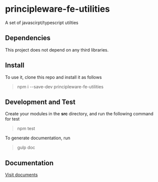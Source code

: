 # principleware-fe-utilities
A set of javascirpt/typescript utilties

## Dependencies

This project does not depend on any third libraries. 

## Install 

To use it, clone this repo and install it as follows 

> npm i --save-dev principleware-fe-utilities

## Development and Test

Create your modules in the **src** directory, and run the following command for test

> npm test

To generate documentation, run 

> gulp doc

## Documentation

[Visit documents](https://principleware.github.io/principleware-fe-utilities/index.html)
